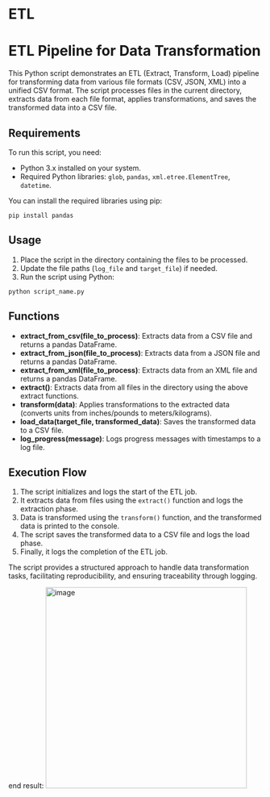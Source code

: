 # ETL
# ETL Pipeline for Data Transformation

This Python script demonstrates an ETL (Extract, Transform, Load) pipeline for transforming data from various file formats (CSV, JSON, XML) into a unified CSV format. The script processes files in the current directory, extracts data from each file format, applies transformations, and saves the transformed data into a CSV file.

## Requirements

To run this script, you need:

- Python 3.x installed on your system.
- Required Python libraries: `glob`, `pandas`, `xml.etree.ElementTree`, `datetime`.

You can install the required libraries using pip:

```
pip install pandas
```

## Usage

1. Place the script in the directory containing the files to be processed.
2. Update the file paths (`log_file` and `target_file`) if needed.
3. Run the script using Python:

```
python script_name.py
```

## Functions

- **extract_from_csv(file_to_process)**: Extracts data from a CSV file and returns a pandas DataFrame.
- **extract_from_json(file_to_process)**: Extracts data from a JSON file and returns a pandas DataFrame.
- **extract_from_xml(file_to_process)**: Extracts data from an XML file and returns a pandas DataFrame.
- **extract()**: Extracts data from all files in the directory using the above extract functions.
- **transform(data)**: Applies transformations to the extracted data (converts units from inches/pounds to meters/kilograms).
- **load_data(target_file, transformed_data)**: Saves the transformed data to a CSV file.
- **log_progress(message)**: Logs progress messages with timestamps to a log file.

## Execution Flow

1. The script initializes and logs the start of the ETL job.
2. It extracts data from files using the `extract()` function and logs the extraction phase.
3. Data is transformed using the `transform()` function, and the transformed data is printed to the console.
4. The script saves the transformed data to a CSV file and logs the load phase.
5. Finally, it logs the completion of the ETL job.

The script provides a structured approach to handle data transformation tasks, facilitating reproducibility, and ensuring traceability through logging.


end result:
<img width="399" alt="image" src="https://github.com/Nicole09999/ETL/assets/106644205/dee54950-6fc3-4a47-b027-e85955c40317">
